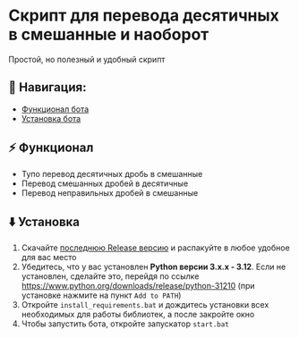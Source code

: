 # Скрипт для перевода десятичных в смешанные и наоборот
Простой, но полезный и удобный скрипт

## 🧭 Навигация:
- [Функционал бота](#-функционал)
- [Установка бота](#%EF%B8%8F-установка)

## ⚡ Функционал
- Тупо перевод десятичных дробь в смешанные
- Перевод смешанных дробей в десятичные
- Перевод неправильных дробей в смешанные


## ⬇️ Установка
1. Скачайте [последнюю Release версию](https://github.com/glebat28-dev/RU-A-program-for-converting-decimals-to-mixed-fractions/releases/latest) и распакуйте в любое удобное для вас место
2. Убедитесь, что у вас установлен **Python версии 3.x.x - 3.12**. Если не установлен, сделайте это, перейдя по ссылке https://www.python.org/downloads/release/python-31210 (при установке нажмите на пункт `Add to PATH`)
3. Откройте `install_requirements.bat` и дождитесь установки всех необходимых для работы библиотек, а после закройте окно
4. Чтобы запустить бота, откройте запускатор `start.bat`
